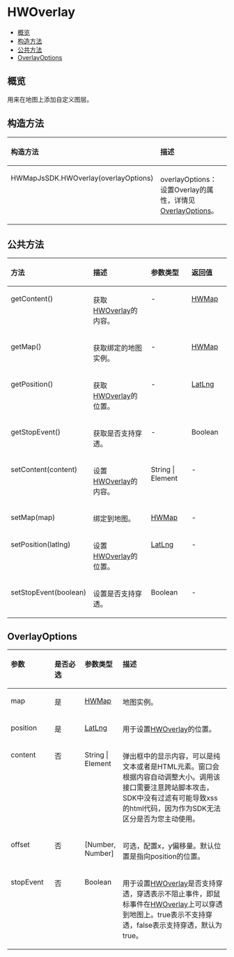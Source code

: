 # HWOverlay<a name="ZH-CN_TOPIC_0000001145941065"></a>

-   [概览](#s48632778e0624f39b9e39537066b43ae)
-   [构造方法](#sa34a98e4e85a40ab8357fc704694db1b)
-   [公共方法](#sbe400eabc687449bb7c7d4a03b3dc015)
-   [OverlayOptions](#s681eadac065144769ef318a5f3658b96)

## 概览<a name="s48632778e0624f39b9e39537066b43ae"></a>

用来在地图上添加自定义图层。

## 构造方法<a name="sa34a98e4e85a40ab8357fc704694db1b"></a>

<a name="t386a61d191e249b08c481c5c69b39d5b"></a>
<table><thead align="left"><tr id="ra354b3926e8d413689ab3a50787f0976"><th class="cellrowborder" valign="top" width="50%" id="mcps1.1.3.1.1"><p id="a79eff3758b3a496d98c80f688fb217a1"><a name="a79eff3758b3a496d98c80f688fb217a1"></a><a name="a79eff3758b3a496d98c80f688fb217a1"></a><strong id="aa5f2d6aa2b9f4089a896794c998ee952"><a name="aa5f2d6aa2b9f4089a896794c998ee952"></a><a name="aa5f2d6aa2b9f4089a896794c998ee952"></a>构造方法</strong></p>
</th>
<th class="cellrowborder" valign="top" width="50%" id="mcps1.1.3.1.2"><p id="a8919c932d3924d97a08e1ca5e6b01bd6"><a name="a8919c932d3924d97a08e1ca5e6b01bd6"></a><a name="a8919c932d3924d97a08e1ca5e6b01bd6"></a><strong id="ad9d68df3c5854650967093caa1fa165b"><a name="ad9d68df3c5854650967093caa1fa165b"></a><a name="ad9d68df3c5854650967093caa1fa165b"></a>描述</strong></p>
</th>
</tr>
</thead>
<tbody><tr id="rafe7871c1fb54c19bcfe42078d91051b"><td class="cellrowborder" valign="top" width="50%" headers="mcps1.1.3.1.1 "><p id="abc53eccc35c5420bb14e68fb34ec90ca"><a name="abc53eccc35c5420bb14e68fb34ec90ca"></a><a name="abc53eccc35c5420bb14e68fb34ec90ca"></a>HWMapJsSDK.HWOverlay(overlayOptions)</p>
</td>
<td class="cellrowborder" valign="top" width="50%" headers="mcps1.1.3.1.2 "><p id="a8c1167c288094c7ab466a24b5dade6ee"><a name="a8c1167c288094c7ab466a24b5dade6ee"></a><a name="a8c1167c288094c7ab466a24b5dade6ee"></a>overlayOptions：设置Overlay的属性，详情见<a href="#s681eadac065144769ef318a5f3658b96">OverlayOptions</a>。</p>
</td>
</tr>
</tbody>
</table>

## 公共方法<a name="sbe400eabc687449bb7c7d4a03b3dc015"></a>

<a name="t766f1e97476944128a8b0e0d5ba3d631"></a>
<table><thead align="left"><tr id="rb1efb2255a6849feb272f7e5b3cb3446"><th class="cellrowborder" valign="top" width="24.102410241024103%" id="mcps1.1.5.1.1"><p id="a039d2ff1a1a6488fb0c849a931934f68"><a name="a039d2ff1a1a6488fb0c849a931934f68"></a><a name="a039d2ff1a1a6488fb0c849a931934f68"></a><strong id="a5040209b63e64fb58e099820028cc181"><a name="a5040209b63e64fb58e099820028cc181"></a><a name="a5040209b63e64fb58e099820028cc181"></a>方法</strong></p>
</th>
<th class="cellrowborder" valign="top" width="33.523352335233525%" id="mcps1.1.5.1.2"><p id="a573b486efc0d4788b40dd8465baa0d88"><a name="a573b486efc0d4788b40dd8465baa0d88"></a><a name="a573b486efc0d4788b40dd8465baa0d88"></a><strong id="a36dd0db1395d4a21bb1dbb7383ca99a4"><a name="a36dd0db1395d4a21bb1dbb7383ca99a4"></a><a name="a36dd0db1395d4a21bb1dbb7383ca99a4"></a>描述</strong></p>
</th>
<th class="cellrowborder" valign="top" width="22.172217221722175%" id="mcps1.1.5.1.3"><p id="a6d478562ec6546e1b1d6edc81780e8bc"><a name="a6d478562ec6546e1b1d6edc81780e8bc"></a><a name="a6d478562ec6546e1b1d6edc81780e8bc"></a><strong id="a0ac75237facf4b9fa18b67082b36844b"><a name="a0ac75237facf4b9fa18b67082b36844b"></a><a name="a0ac75237facf4b9fa18b67082b36844b"></a>参数类型</strong></p>
</th>
<th class="cellrowborder" valign="top" width="20.202020202020204%" id="mcps1.1.5.1.4"><p id="a3abbb8292a1f49e0ad486f02047fe239"><a name="a3abbb8292a1f49e0ad486f02047fe239"></a><a name="a3abbb8292a1f49e0ad486f02047fe239"></a><strong id="ad8892ad348cf486db9004d366714c319"><a name="ad8892ad348cf486db9004d366714c319"></a><a name="ad8892ad348cf486db9004d366714c319"></a>返回值</strong></p>
</th>
</tr>
</thead>
<tbody><tr id="r1830e932a4854925871f09b788fc7ccb"><td class="cellrowborder" valign="top" width="24.102410241024103%" headers="mcps1.1.5.1.1 "><p id="aee3b74f3073e45af8833094fd07f9b49"><a name="aee3b74f3073e45af8833094fd07f9b49"></a><a name="aee3b74f3073e45af8833094fd07f9b49"></a>getContent()</p>
</td>
<td class="cellrowborder" valign="top" width="33.523352335233525%" headers="mcps1.1.5.1.2 "><p id="aede260aeb37d4c4c88d8aa9c9d67b53f"><a name="aede260aeb37d4c4c88d8aa9c9d67b53f"></a><a name="aede260aeb37d4c4c88d8aa9c9d67b53f"></a>获取<a href="js-hwoverlay.md">HWOverlay</a>的内容。</p>
</td>
<td class="cellrowborder" valign="top" width="22.172217221722175%" headers="mcps1.1.5.1.3 "><p id="a1027a567f5be4b469a987482392041ce"><a name="a1027a567f5be4b469a987482392041ce"></a><a name="a1027a567f5be4b469a987482392041ce"></a>-</p>
</td>
<td class="cellrowborder" valign="top" width="20.202020202020204%" headers="mcps1.1.5.1.4 "><p id="ab875b14bedf14877b868d49ad204b8cf"><a name="ab875b14bedf14877b868d49ad204b8cf"></a><a name="ab875b14bedf14877b868d49ad204b8cf"></a><a href="js-hwmap.md">HWMap</a></p>
</td>
</tr>
<tr id="rb5d1b50e621c486391d75eacab61c74f"><td class="cellrowborder" valign="top" width="24.102410241024103%" headers="mcps1.1.5.1.1 "><p id="a57950b5dd34a4d488461a72c0b385283"><a name="a57950b5dd34a4d488461a72c0b385283"></a><a name="a57950b5dd34a4d488461a72c0b385283"></a>getMap()</p>
</td>
<td class="cellrowborder" valign="top" width="33.523352335233525%" headers="mcps1.1.5.1.2 "><p id="abe82bb81ff1641b095815131634a9e4f"><a name="abe82bb81ff1641b095815131634a9e4f"></a><a name="abe82bb81ff1641b095815131634a9e4f"></a>获取绑定的地图实例。</p>
</td>
<td class="cellrowborder" valign="top" width="22.172217221722175%" headers="mcps1.1.5.1.3 "><p id="a0151fe25228245e9ab89709391c58cff"><a name="a0151fe25228245e9ab89709391c58cff"></a><a name="a0151fe25228245e9ab89709391c58cff"></a>-</p>
</td>
<td class="cellrowborder" valign="top" width="20.202020202020204%" headers="mcps1.1.5.1.4 "><p id="a7578314872dc4a5db8eb16a9d5e4abdd"><a name="a7578314872dc4a5db8eb16a9d5e4abdd"></a><a name="a7578314872dc4a5db8eb16a9d5e4abdd"></a><a href="js-hwmap.md">HWMap</a></p>
</td>
</tr>
<tr id="r6185abe9e3bf499f928404badb8f2f0c"><td class="cellrowborder" valign="top" width="24.102410241024103%" headers="mcps1.1.5.1.1 "><p id="afab8cbe1e8f347d6975df5357b1db9bf"><a name="afab8cbe1e8f347d6975df5357b1db9bf"></a><a name="afab8cbe1e8f347d6975df5357b1db9bf"></a>getPosition()</p>
</td>
<td class="cellrowborder" valign="top" width="33.523352335233525%" headers="mcps1.1.5.1.2 "><p id="a7eefe4bac8c241de8ff1e72bdcc92d55"><a name="a7eefe4bac8c241de8ff1e72bdcc92d55"></a><a name="a7eefe4bac8c241de8ff1e72bdcc92d55"></a>获取<a href="js-hwoverlay.md">HWOverlay</a>的位置。</p>
</td>
<td class="cellrowborder" valign="top" width="22.172217221722175%" headers="mcps1.1.5.1.3 "><p id="a3441d1c2f5bd4b4eb79a4871eff88deb"><a name="a3441d1c2f5bd4b4eb79a4871eff88deb"></a><a name="a3441d1c2f5bd4b4eb79a4871eff88deb"></a>-</p>
</td>
<td class="cellrowborder" valign="top" width="20.202020202020204%" headers="mcps1.1.5.1.4 "><p id="aba005f3217cc44f5acf6840cc90caf3b"><a name="aba005f3217cc44f5acf6840cc90caf3b"></a><a name="aba005f3217cc44f5acf6840cc90caf3b"></a><a href="js-params.md#s45373a8938e040ca9f46c78f4283b385">LatLng</a></p>
</td>
</tr>
<tr id="r2b9482c62e4648bd87cb4a88983e04b4"><td class="cellrowborder" valign="top" width="24.102410241024103%" headers="mcps1.1.5.1.1 "><p id="a3cf4de5458ca4f0390596249d8f43f8b"><a name="a3cf4de5458ca4f0390596249d8f43f8b"></a><a name="a3cf4de5458ca4f0390596249d8f43f8b"></a>getStopEvent()</p>
</td>
<td class="cellrowborder" valign="top" width="33.523352335233525%" headers="mcps1.1.5.1.2 "><p id="a020565bb16274f398326a0340c2b8a16"><a name="a020565bb16274f398326a0340c2b8a16"></a><a name="a020565bb16274f398326a0340c2b8a16"></a>获取是否支持穿透。</p>
</td>
<td class="cellrowborder" valign="top" width="22.172217221722175%" headers="mcps1.1.5.1.3 "><p id="a79548c2d87e14399a5cbcd28340db033"><a name="a79548c2d87e14399a5cbcd28340db033"></a><a name="a79548c2d87e14399a5cbcd28340db033"></a>-</p>
</td>
<td class="cellrowborder" valign="top" width="20.202020202020204%" headers="mcps1.1.5.1.4 "><p id="aad5b53b0f6844885ad8c358b5d9cc738"><a name="aad5b53b0f6844885ad8c358b5d9cc738"></a><a name="aad5b53b0f6844885ad8c358b5d9cc738"></a>Boolean</p>
</td>
</tr>
<tr id="r4c2a8e4fca854688b783bade63be181f"><td class="cellrowborder" valign="top" width="24.102410241024103%" headers="mcps1.1.5.1.1 "><p id="a568337eb40ac4d36973ee4f34b10dc29"><a name="a568337eb40ac4d36973ee4f34b10dc29"></a><a name="a568337eb40ac4d36973ee4f34b10dc29"></a>setContent(content)</p>
</td>
<td class="cellrowborder" valign="top" width="33.523352335233525%" headers="mcps1.1.5.1.2 "><p id="aa880ae6a832d417c938253d9161e8b94"><a name="aa880ae6a832d417c938253d9161e8b94"></a><a name="aa880ae6a832d417c938253d9161e8b94"></a>设置<a href="js-hwoverlay.md">HWOverlay</a>的内容。</p>
</td>
<td class="cellrowborder" valign="top" width="22.172217221722175%" headers="mcps1.1.5.1.3 "><p id="a581abc88b5714147a34633d985401e90"><a name="a581abc88b5714147a34633d985401e90"></a><a name="a581abc88b5714147a34633d985401e90"></a>String | Element</p>
</td>
<td class="cellrowborder" valign="top" width="20.202020202020204%" headers="mcps1.1.5.1.4 "><p id="aa4beae32f8ee4eb19bddd0ae9a5f9ffe"><a name="aa4beae32f8ee4eb19bddd0ae9a5f9ffe"></a><a name="aa4beae32f8ee4eb19bddd0ae9a5f9ffe"></a>-</p>
</td>
</tr>
<tr id="r5591876236e64629a86e2fd165e84829"><td class="cellrowborder" valign="top" width="24.102410241024103%" headers="mcps1.1.5.1.1 "><p id="a49d8c819afd04841ab5eb836c10a914b"><a name="a49d8c819afd04841ab5eb836c10a914b"></a><a name="a49d8c819afd04841ab5eb836c10a914b"></a>setMap(map)</p>
</td>
<td class="cellrowborder" valign="top" width="33.523352335233525%" headers="mcps1.1.5.1.2 "><p id="af4863898c9694fdaacbaf7bc0e4d2797"><a name="af4863898c9694fdaacbaf7bc0e4d2797"></a><a name="af4863898c9694fdaacbaf7bc0e4d2797"></a>绑定到地图。</p>
</td>
<td class="cellrowborder" valign="top" width="22.172217221722175%" headers="mcps1.1.5.1.3 "><p id="af098b771d6a24f0e95d9c4ad607f3099"><a name="af098b771d6a24f0e95d9c4ad607f3099"></a><a name="af098b771d6a24f0e95d9c4ad607f3099"></a><a href="js-hwmap.md">HWMap</a></p>
</td>
<td class="cellrowborder" valign="top" width="20.202020202020204%" headers="mcps1.1.5.1.4 "><p id="a61df818c859b49b5866c6afc6c629eaf"><a name="a61df818c859b49b5866c6afc6c629eaf"></a><a name="a61df818c859b49b5866c6afc6c629eaf"></a>-</p>
</td>
</tr>
<tr id="r28c99d149ada45f38f912ec9a85d782d"><td class="cellrowborder" valign="top" width="24.102410241024103%" headers="mcps1.1.5.1.1 "><p id="aadd7d80ea3d648e6a3e7fc4cd012c62c"><a name="aadd7d80ea3d648e6a3e7fc4cd012c62c"></a><a name="aadd7d80ea3d648e6a3e7fc4cd012c62c"></a>setPosition(latlng)</p>
</td>
<td class="cellrowborder" valign="top" width="33.523352335233525%" headers="mcps1.1.5.1.2 "><p id="a03e43b093d3d4a569cb6e1a324fcd10f"><a name="a03e43b093d3d4a569cb6e1a324fcd10f"></a><a name="a03e43b093d3d4a569cb6e1a324fcd10f"></a>设置<a href="js-hwoverlay.md">HWOverlay</a>的位置。</p>
</td>
<td class="cellrowborder" valign="top" width="22.172217221722175%" headers="mcps1.1.5.1.3 "><p id="af67bff2f593f4ad0962c9dba247bcc44"><a name="af67bff2f593f4ad0962c9dba247bcc44"></a><a name="af67bff2f593f4ad0962c9dba247bcc44"></a><a href="js-params.md#s45373a8938e040ca9f46c78f4283b385">LatLng</a></p>
</td>
<td class="cellrowborder" valign="top" width="20.202020202020204%" headers="mcps1.1.5.1.4 "><p id="affbe088bd2ea44219cfd82c157c1fdbc"><a name="affbe088bd2ea44219cfd82c157c1fdbc"></a><a name="affbe088bd2ea44219cfd82c157c1fdbc"></a>-</p>
</td>
</tr>
<tr id="r56aba588ecf046fcb16ffabb458597ae"><td class="cellrowborder" valign="top" width="24.102410241024103%" headers="mcps1.1.5.1.1 "><p id="a705c85720837456b8c5b5bc87e648f19"><a name="a705c85720837456b8c5b5bc87e648f19"></a><a name="a705c85720837456b8c5b5bc87e648f19"></a>setStopEvent(boolean)</p>
</td>
<td class="cellrowborder" valign="top" width="33.523352335233525%" headers="mcps1.1.5.1.2 "><p id="af9b24357d51541f9812572f79e593186"><a name="af9b24357d51541f9812572f79e593186"></a><a name="af9b24357d51541f9812572f79e593186"></a>设置是否支持穿透。</p>
</td>
<td class="cellrowborder" valign="top" width="22.172217221722175%" headers="mcps1.1.5.1.3 "><p id="ae6c0972eaec3442b938a97175ad94b4f"><a name="ae6c0972eaec3442b938a97175ad94b4f"></a><a name="ae6c0972eaec3442b938a97175ad94b4f"></a>Boolean</p>
</td>
<td class="cellrowborder" valign="top" width="20.202020202020204%" headers="mcps1.1.5.1.4 "><p id="add33928d4a244a3c96bd5f6cec02b0c3"><a name="add33928d4a244a3c96bd5f6cec02b0c3"></a><a name="add33928d4a244a3c96bd5f6cec02b0c3"></a>-</p>
</td>
</tr>
</tbody>
</table>

## OverlayOptions<a name="s681eadac065144769ef318a5f3658b96"></a>

<a name="t46c00f97f1c74633be99babd574285e1"></a>
<table><thead align="left"><tr id="r60f3bd1cc47b45febae532aa4fc2ad5c"><th class="cellrowborder" valign="top" width="20%" id="mcps1.1.5.1.1"><p id="a85799b4982b741efb17efc0b82fb80a5"><a name="a85799b4982b741efb17efc0b82fb80a5"></a><a name="a85799b4982b741efb17efc0b82fb80a5"></a><strong id="accb1c14775d74d7d881a5c697139d6bd"><a name="accb1c14775d74d7d881a5c697139d6bd"></a><a name="accb1c14775d74d7d881a5c697139d6bd"></a>参数</strong></p>
</th>
<th class="cellrowborder" valign="top" width="14.000000000000002%" id="mcps1.1.5.1.2"><p id="abb2bda4d418c417199df61aa142e7168"><a name="abb2bda4d418c417199df61aa142e7168"></a><a name="abb2bda4d418c417199df61aa142e7168"></a><strong id="a1e97c587480c483d865467c571f47084"><a name="a1e97c587480c483d865467c571f47084"></a><a name="a1e97c587480c483d865467c571f47084"></a>是否必选</strong></p>
</th>
<th class="cellrowborder" valign="top" width="16%" id="mcps1.1.5.1.3"><p id="a3f4c01f97b284cf680edf4d928284e6d"><a name="a3f4c01f97b284cf680edf4d928284e6d"></a><a name="a3f4c01f97b284cf680edf4d928284e6d"></a><strong id="aae351c87f98c4d068d4333b7702040eb"><a name="aae351c87f98c4d068d4333b7702040eb"></a><a name="aae351c87f98c4d068d4333b7702040eb"></a>参数类型</strong></p>
</th>
<th class="cellrowborder" valign="top" width="50%" id="mcps1.1.5.1.4"><p id="ad233bec6890344188d86d67a155cd43e"><a name="ad233bec6890344188d86d67a155cd43e"></a><a name="ad233bec6890344188d86d67a155cd43e"></a><strong id="aaa0fd310d09240e5b067875b033390f8"><a name="aaa0fd310d09240e5b067875b033390f8"></a><a name="aaa0fd310d09240e5b067875b033390f8"></a>描述</strong></p>
</th>
</tr>
</thead>
<tbody><tr id="r12d32a1a847649078ba956f141c8fc7f"><td class="cellrowborder" valign="top" width="20%" headers="mcps1.1.5.1.1 "><p id="a45d13865bf944a2c98587b0f31d4f589"><a name="a45d13865bf944a2c98587b0f31d4f589"></a><a name="a45d13865bf944a2c98587b0f31d4f589"></a>map</p>
</td>
<td class="cellrowborder" valign="top" width="14.000000000000002%" headers="mcps1.1.5.1.2 "><p id="a46a3d157a1c841e197450e97f8f6fd63"><a name="a46a3d157a1c841e197450e97f8f6fd63"></a><a name="a46a3d157a1c841e197450e97f8f6fd63"></a>是</p>
</td>
<td class="cellrowborder" valign="top" width="16%" headers="mcps1.1.5.1.3 "><p id="aa709e4e79a304db9a29ca01dc9480cc5"><a name="aa709e4e79a304db9a29ca01dc9480cc5"></a><a name="aa709e4e79a304db9a29ca01dc9480cc5"></a><a href="js-hwmap.md">HWMap</a></p>
</td>
<td class="cellrowborder" valign="top" width="50%" headers="mcps1.1.5.1.4 "><p id="a734f11096a7141f49e47b4c4df387419"><a name="a734f11096a7141f49e47b4c4df387419"></a><a name="a734f11096a7141f49e47b4c4df387419"></a>地图实例。</p>
</td>
</tr>
<tr id="rf88938521814487a88e4a4de39840b42"><td class="cellrowborder" valign="top" width="20%" headers="mcps1.1.5.1.1 "><p id="aa8ee21188e1f47f3b16bfa72765f1a79"><a name="aa8ee21188e1f47f3b16bfa72765f1a79"></a><a name="aa8ee21188e1f47f3b16bfa72765f1a79"></a>position</p>
</td>
<td class="cellrowborder" valign="top" width="14.000000000000002%" headers="mcps1.1.5.1.2 "><p id="aaef1f7c36cdb4969882857ec753f87ba"><a name="aaef1f7c36cdb4969882857ec753f87ba"></a><a name="aaef1f7c36cdb4969882857ec753f87ba"></a>是</p>
</td>
<td class="cellrowborder" valign="top" width="16%" headers="mcps1.1.5.1.3 "><p id="a87fbfb7502c54b1eba1fb0a31adb3309"><a name="a87fbfb7502c54b1eba1fb0a31adb3309"></a><a name="a87fbfb7502c54b1eba1fb0a31adb3309"></a><a href="js-params.md#s45373a8938e040ca9f46c78f4283b385">LatLng</a></p>
</td>
<td class="cellrowborder" valign="top" width="50%" headers="mcps1.1.5.1.4 "><p id="a618e9142f7a44ae5a87d4e6052127244"><a name="a618e9142f7a44ae5a87d4e6052127244"></a><a name="a618e9142f7a44ae5a87d4e6052127244"></a>用于设置<a href="js-hwoverlay.md">HWOverlay</a>的位置。</p>
</td>
</tr>
<tr id="rb67f07feae8b4e09a3dfca23dc1f743b"><td class="cellrowborder" valign="top" width="20%" headers="mcps1.1.5.1.1 "><p id="a419a109c37944fca8f27cea4a5005c7d"><a name="a419a109c37944fca8f27cea4a5005c7d"></a><a name="a419a109c37944fca8f27cea4a5005c7d"></a>content</p>
</td>
<td class="cellrowborder" valign="top" width="14.000000000000002%" headers="mcps1.1.5.1.2 "><p id="a59776b65a4e74369b07c9c16c64f6430"><a name="a59776b65a4e74369b07c9c16c64f6430"></a><a name="a59776b65a4e74369b07c9c16c64f6430"></a>否</p>
</td>
<td class="cellrowborder" valign="top" width="16%" headers="mcps1.1.5.1.3 "><p id="aac67ce2d05524d92848de66e14e92f7b"><a name="aac67ce2d05524d92848de66e14e92f7b"></a><a name="aac67ce2d05524d92848de66e14e92f7b"></a>String | Element</p>
</td>
<td class="cellrowborder" valign="top" width="50%" headers="mcps1.1.5.1.4 "><p id="a20e7d365cfbf49089f0e4aeaec4ab7ca"><a name="a20e7d365cfbf49089f0e4aeaec4ab7ca"></a><a name="a20e7d365cfbf49089f0e4aeaec4ab7ca"></a>弹出框中的显示内容，可以是纯文本或者是HTML元素。窗口会根据内容自动调整大小。调用该接口需要注意跨站脚本攻击，SDK中没有过滤有可能导致xss的html代码，因为作为SDK无法区分是否为您主动使用。</p>
</td>
</tr>
<tr id="r3f071ff2d0964845a21e5890463e1d76"><td class="cellrowborder" valign="top" width="20%" headers="mcps1.1.5.1.1 "><p id="a0e465a33c0694ca3967986da49194a91"><a name="a0e465a33c0694ca3967986da49194a91"></a><a name="a0e465a33c0694ca3967986da49194a91"></a>offset</p>
</td>
<td class="cellrowborder" valign="top" width="14.000000000000002%" headers="mcps1.1.5.1.2 "><p id="af0f3ee08bc184f7b9da37f4216832d46"><a name="af0f3ee08bc184f7b9da37f4216832d46"></a><a name="af0f3ee08bc184f7b9da37f4216832d46"></a>否</p>
</td>
<td class="cellrowborder" valign="top" width="16%" headers="mcps1.1.5.1.3 "><p id="a9454b332e9654557882271bbfc19e065"><a name="a9454b332e9654557882271bbfc19e065"></a><a name="a9454b332e9654557882271bbfc19e065"></a>[Number, Number]</p>
</td>
<td class="cellrowborder" valign="top" width="50%" headers="mcps1.1.5.1.4 "><p id="a44d9f3485d594b738807b37c0c3d1f36"><a name="a44d9f3485d594b738807b37c0c3d1f36"></a><a name="a44d9f3485d594b738807b37c0c3d1f36"></a>可选，配置x，y偏移量。默认位置是指向position的位置。</p>
</td>
</tr>
<tr id="r1bcd71ad89234bf8ad870e682ff73f53"><td class="cellrowborder" valign="top" width="20%" headers="mcps1.1.5.1.1 "><p id="a4fca246a0fc146ff8d2c8a8fdc60164e"><a name="a4fca246a0fc146ff8d2c8a8fdc60164e"></a><a name="a4fca246a0fc146ff8d2c8a8fdc60164e"></a>stopEvent</p>
</td>
<td class="cellrowborder" valign="top" width="14.000000000000002%" headers="mcps1.1.5.1.2 "><p id="a9e17469d1f494a91895aca99a37230c5"><a name="a9e17469d1f494a91895aca99a37230c5"></a><a name="a9e17469d1f494a91895aca99a37230c5"></a>否</p>
</td>
<td class="cellrowborder" valign="top" width="16%" headers="mcps1.1.5.1.3 "><p id="a05e32d91c3e4400695726fd774924eef"><a name="a05e32d91c3e4400695726fd774924eef"></a><a name="a05e32d91c3e4400695726fd774924eef"></a>Boolean</p>
</td>
<td class="cellrowborder" valign="top" width="50%" headers="mcps1.1.5.1.4 "><p id="ae61ddefbb8e5485692671d6fb5d58f35"><a name="ae61ddefbb8e5485692671d6fb5d58f35"></a><a name="ae61ddefbb8e5485692671d6fb5d58f35"></a>用于设置<a href="js-hwoverlay.md">HWOverlay</a>是否支持穿透，穿透表示不阻止事件，即鼠标事件在<a href="js-hwoverlay.md">HWOverlay</a>上可以穿透到地图上。true表示不支持穿透，false表示支持穿透，默认为true。</p>
</td>
</tr>
</tbody>
</table>

